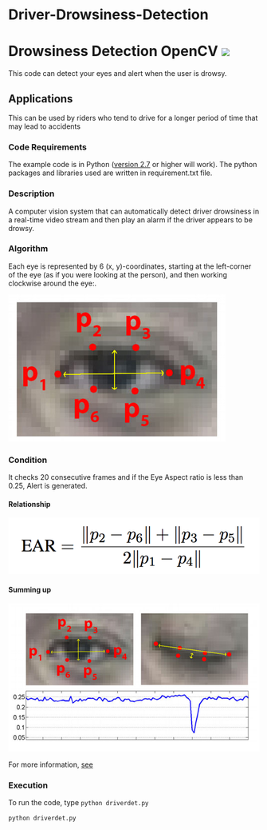 # Driver-Drowsiness-Detection
# Drowsiness Detection OpenCV [![](https://img.shields.io/github/license/sourcerer-io/hall-of-fame.svg?colorB=ff0000)](https://github.com/AnandSidd/Driver-Drowsiness-Detection/blob/master/LICENSE.txt)
This code can detect your eyes and alert when the user is drowsy.

## Applications
This can be used by riders who tend to drive for a longer period of time that may lead to accidents


### Code Requirements
The example code is in Python ([version 2.7](https://www.python.org/download/releases/2.7/) or higher will work). 
The python packages and libraries used are written in requirement.txt file.


### Description

A computer vision system that can automatically detect driver drowsiness in a real-time video stream and then play an alarm if the driver appears to be drowsy.

### Algorithm

Each eye is represented by 6 (x, y)-coordinates, starting at the left-corner of the eye (as if you were looking at the person), and then working clockwise around the eye:.

<img src="https://github.com/AnandSidd/Driver-Drowsiness-Detection/blob/master/eye1.jpg">

### Condition

It checks 20 consecutive frames and if the Eye Aspect ratio is less than 0.25, Alert is generated.

#### Relationship

<img src="https://github.com/AnandSidd/Driver-Drowsiness-Detection/blob/master/eye2.png">

#### Summing up

<img src="https://github.com/AnandSidd/Driver-Drowsiness-Detection/blob/master/eye3.jpg">


For more information, [see](https://www.pyimagesearch.com/2017/05/08/drowsiness-detection-opencv/)


### Execution
To run the code, type `python driverdet.py`

```
python driverdet.py
```
